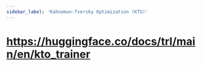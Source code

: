 ```yaml
---
sidebar_label: 'Kahneman-Tversky Optimization (KTO)'
---
```



# https://huggingface.co/docs/trl/main/en/kto_trainer